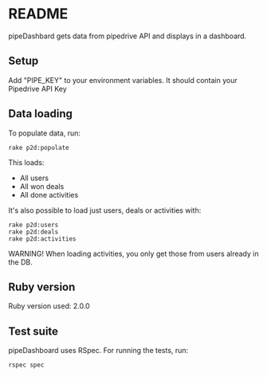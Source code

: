 # README

pipeDashbard gets data from pipedrive API and displays in a dashboard.

## Setup

Add "PIPE_KEY" to your environment variables. It should contain your Pipedrive API Key

## Data loading

To populate data, run:

```
rake p2d:populate
```

This loads:
* All users
* All won deals
* All done activities

It's also possible to load just users, deals or activities with:

```
rake p2d:users
rake p2d:deals
rake p2d:activities
```

WARNING! When loading activities, you only get those from users already in the DB.

## Ruby version

Ruby version used: 2.0.0

## Test suite

pipeDashboard uses RSpec. For running the tests, run:

```
rspec spec
```

